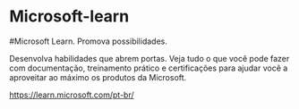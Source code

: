 # Microsoft-learn

#Microsoft Learn. Promova possibilidades.

Desenvolva habilidades que abrem portas. Veja tudo o que você pode fazer com documentação, treinamento prático e certificações para ajudar você a aproveitar ao máximo os produtos da Microsoft.

https://learn.microsoft.com/pt-br/
